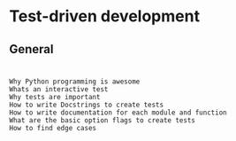 # Test-driven development
## General
#
	Why Python programming is awesome
	Whats an interactive test
	Why tests are important
	How to write Docstrings to create tests
	How to write documentation for each module and function
	What are the basic option flags to create tests
	How to find edge cases